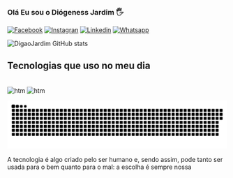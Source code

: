 
### Olá Eu sou o Diógeness Jardim 🖐️


[![Facebook](https://img.shields.io/badge/Facebook-1877F2?style=for-the-badge&logo=facebook&logoColor=white)](https://www.facebook.com/profile.php?id=100009747976905)
[![Instagran](https://img.shields.io/badge/Instagram-E4405F?style=for-the-badge&logo=instagram&logoColor=white)](https://instagram.com/digao_jardim)
[![Linkedin](https://img.shields.io/badge/LinkedIn-0077B5?style=for-the-badge&logo=linkedin&logoColor=white)](https://www.linkedin.com/in/di%C3%B3genes-jardim-964609225/)
[![Whatsapp](https://img.shields.io/badge/WhatsApp-25D366?style=for-the-badge&logo=whatsapp&logoColor=white)](https://wa.me/5511974833364)


![DigaoJardim GitHub stats](https://github-readme-stats.vercel.app/api?username=DigaoJardim&show_icons=true&theme=merko)


## Tecnologias que uso no meu dia 

<div style="display: inline_block"><br/>
   <img align="center"  alt="htm" src="https://img.shields.io/badge/HTML-239120?style=for-the-badge&logo=html5&logoColor=white" />
    <img align="center"  alt="htm" src="https://img.shields.io/badge/Java-ED8B00?style=for-the-badge&logo=java&logoColor=white"></a>

  ![Snake animation](https://github.com/DigaoJardim/DigaoJardim/blob/output/github-contribution-grid-snake.svg)

 </div>

A tecnologia é algo criado pelo ser humano e, sendo assim, pode tanto ser usada para o bem quanto para o mal: a escolha é sempre nossa


 
